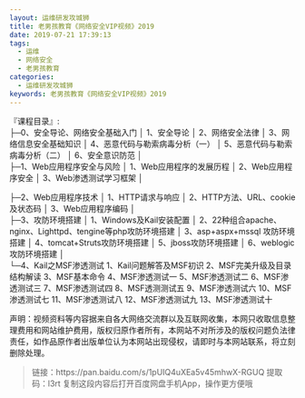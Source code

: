```yaml
---
layout: 运维研发攻城狮
title: 老男孩教育《网络安全VIP视频》2019
date: 2019-07-21 17:39:13
tags:
  - 运维
  - 网络安全
  - 老男孩教育
categories:
  - 运维研发攻城狮
keywords: 老男孩教育《网络安全VIP视频》2019
---
```

『课程目录』:   
├─0、安全导论、网络安全基础入门
│      1、安全导论
│      2、网络安全法律
│      3、网络信息安全基础知识
│      4、恶意代码与勒索病毒分析（一）
│      5、恶意代码与勒索病毒分析（二）
│      6、安全意识防范
│      
├─1、Web应用程序安全与风险
│      1、Web应用程序的发展历程
│      2、Web应用程序安全
│      3、Web渗透测试学习框架
│      
<!-- more -->  
├─2、Web应用程序技术
│      1、HTTP请求与响应
│      2、HTTP方法、URL、cookie及状态码
│      3、Web应用程序编码
│      
├─3、攻防环境搭建
│      1、Windows及Kail安装配置
│      2、22种组合apache、nginx、Lighttpd、tengine等php攻防环境搭建
│      3、asp+aspx+mssql 攻防环境搭建
│      4、tomcat+Struts攻防环境搭建
│      5、jboss攻防环境搭建
│      6、weblogic攻防环境搭建
│      
└─4、Kail之MSF渗透测试
        1、Kail问题解答及MSF初识
        2、MSF完美升级及目录结构解读
        3、MSF基本命令
        4、MSF渗透测试一
        5、MSF渗透测试二
        6、MSF渗透测试三
        7、MSF渗透测试四
        8、MSF透测测试五
        9、MSF渗透测试六
        10、MSF渗透测试七 
        11、MSF渗透测试八
        12、MSF渗透测试九
        13、MSF渗透测试十
 
<div class="post-copyright">
    <div class="post-copyright__author">
      <span class="post-copyright-meta">声明：视频资料等内容据来自各大网络交流群以及互联网收集，本网只收取信息整理费用和网站维护费用，版权归原作者所有，本网站不对所涉及的版权问题负法律责任，如作品原作者出版单位认为本网站出现侵权，请即时与本网站联系，将立刻删除处理。 </span>
    </div>
</div>

<blockquote class="blockquote-center">
链接：https://pan.baidu.com/s/1pUIQ4uXEa5v45mhwX-RGUQ 
提取码：l3rt 
复制这段内容后打开百度网盘手机App，操作更方便哦
</blockquote>

